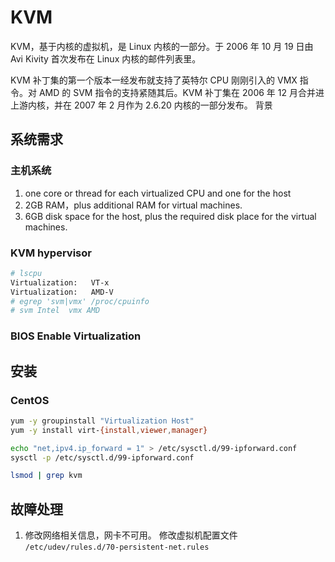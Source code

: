 # KVM
KVM，基于内核的虚拟机，是 Linux 内核的一部分。于 2006 年 10 月 19 日由 Avi Kivity 首次发布在 Linux 内核的邮件列表里。

KVM 补丁集的第一个版本一经发布就支持了英特尔 CPU 刚刚引入的 VMX 指令。对 AMD 的 SVM 指令的支持紧随其后。KVM 补丁集在 2006 年 12 月合并进上游内核，并在 2007 年 2 月作为 2.6.20 内核的一部分发布。
背景

## 系统需求
### 主机系统
1. one core or thread for each virtualized CPU and one for the host
2. 2GB RAM，plus additional RAM for virtual machines.
3. 6GB disk space for the host, plus the required disk place for the virtual machines.

### KVM hypervisor

```bash
# lscpu
Virtualization:   VT-x
Virtualization:   AMD-V
# egrep 'svm|vmx' /proc/cpuinfo
# svm Intel  vmx AMD
```
### BIOS Enable Virtualization

## 安装

### CentOS

```bash
yum -y groupinstall "Virtualization Host"
yum -y install virt-{install,viewer,manager}

echo "net,ipv4.ip_forward = 1" > /etc/sysctl.d/99-ipforward.conf
sysctl -p /etc/sysctl.d/99-ipforward.conf

lsmod | grep kvm
```

## 故障处理
1. 修改网络相关信息，网卡不可用。
修改虚拟机配置文件　`/etc/udev/rules.d/70-persistent-net.rules`

